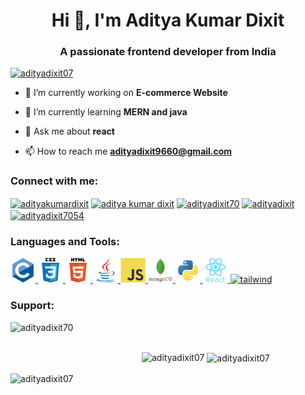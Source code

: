 <h1 align="center">Hi 👋, I'm Aditya Kumar Dixit</h1>
<h3 align="center">A passionate frontend developer from India</h3>

<p align="left"> <a href="https://github.com/ryo-ma/github-profile-trophy"><img src="https://github-profile-trophy.vercel.app/?username=adityadixit07" alt="adityadixit07" /></a> </p>

- 🔭 I’m currently working on **E-commerce Website**

- 🌱 I’m currently learning **MERN and java**

- 💬 Ask me about **react**

- 📫 How to reach me **adityadixit9660@gmail.com**

<h3 align="left">Connect with me:</h3>
<p align="left">
<a href="https://linkedin.com/in/adityakumardixit" target="blank"><img align="center" src="https://raw.githubusercontent.com/rahuldkjain/github-profile-readme-generator/master/src/images/icons/Social/linked-in-alt.svg" alt="adityakumardixit" height="30" width="40" /></a>
<a href="https://www.youtube.com/c/aditya kumar dixit" target="blank"><img align="center" src="https://raw.githubusercontent.com/rahuldkjain/github-profile-readme-generator/master/src/images/icons/Social/youtube.svg" alt="aditya kumar dixit" height="30" width="40" /></a>
<a href="https://www.hackerrank.com/adityadixit70" target="blank"><img align="center" src="https://raw.githubusercontent.com/rahuldkjain/github-profile-readme-generator/master/src/images/icons/Social/hackerrank.svg" alt="adityadixit70" height="30" width="40" /></a>
<a href="https://www.leetcode.com/adityadixit" target="blank"><img align="center" src="https://raw.githubusercontent.com/rahuldkjain/github-profile-readme-generator/master/src/images/icons/Social/leet-code.svg" alt="adityadixit" height="30" width="40" /></a>
<a href="https://auth.geeksforgeeks.org/user/adityadixit7054" target="blank"><img align="center" src="https://raw.githubusercontent.com/rahuldkjain/github-profile-readme-generator/master/src/images/icons/Social/geeks-for-geeks.svg" alt="adityadixit7054" height="30" width="40" /></a>
</p>

<h3 align="left">Languages and Tools:</h3>
<p align="left"> <a href="https://www.cprogramming.com/" target="_blank" rel="noreferrer"> <img src="https://raw.githubusercontent.com/devicons/devicon/master/icons/c/c-original.svg" alt="c" width="40" height="40"/> </a> <a href="https://www.w3schools.com/css/" target="_blank" rel="noreferrer"> <img src="https://raw.githubusercontent.com/devicons/devicon/master/icons/css3/css3-original-wordmark.svg" alt="css3" width="40" height="40"/> </a> <a href="https://www.w3.org/html/" target="_blank" rel="noreferrer"> <img src="https://raw.githubusercontent.com/devicons/devicon/master/icons/html5/html5-original-wordmark.svg" alt="html5" width="40" height="40"/> </a> <a href="https://www.java.com" target="_blank" rel="noreferrer"> <img src="https://raw.githubusercontent.com/devicons/devicon/master/icons/java/java-original.svg" alt="java" width="40" height="40"/> </a> <a href="https://developer.mozilla.org/en-US/docs/Web/JavaScript" target="_blank" rel="noreferrer"> <img src="https://raw.githubusercontent.com/devicons/devicon/master/icons/javascript/javascript-original.svg" alt="javascript" width="40" height="40"/> </a> <a href="https://www.mongodb.com/" target="_blank" rel="noreferrer"> <img src="https://raw.githubusercontent.com/devicons/devicon/master/icons/mongodb/mongodb-original-wordmark.svg" alt="mongodb" width="40" height="40"/> </a> <a href="https://www.python.org" target="_blank" rel="noreferrer"> <img src="https://raw.githubusercontent.com/devicons/devicon/master/icons/python/python-original.svg" alt="python" width="40" height="40"/> </a> <a href="https://reactjs.org/" target="_blank" rel="noreferrer"> <img src="https://raw.githubusercontent.com/devicons/devicon/master/icons/react/react-original-wordmark.svg" alt="react" width="40" height="40"/> </a> <a href="https://tailwindcss.com/" target="_blank" rel="noreferrer"> <img src="https://www.vectorlogo.zone/logos/tailwindcss/tailwindcss-icon.svg" alt="tailwind" width="40" height="40"/> </a> </p>

<h3 align="left">Support:</h3>
<p><a href="https://www.buymeacoffee.com/adityadixit70"> <img align="left" src="https://cdn.buymeacoffee.com/buttons/v2/default-yellow.png" height="50" width="210" alt="adityadixit70" /></a></p><br><br>

<p><img align="left" src="https://github-readme-stats.vercel.app/api/top-langs?username=adityadixit07&show_icons=true&locale=en&layout=compact" alt="adityadixit07" /></p>

<p>&nbsp;<img align="center" src="https://github-readme-stats.vercel.app/api?username=adityadixit07&show_icons=true&locale=en" alt="adityadixit07" /></p>

<p><img align="center" src="https://github-readme-streak-stats.herokuapp.com/?user=adityadixit07&" alt="adityadixit07" /></p>


